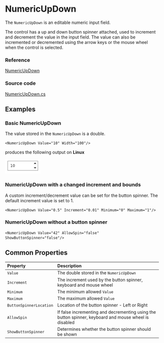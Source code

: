 # NumericUpDown

The `NumericUpDown` is an editable numeric input field.

The control has a up and down button spinner attached, used to increment and decrement the value in the input field. The value can also be incremented or decremented using the arrow keys or the mouse wheel when the control is selected.

### Reference <a id="reference"></a>

[NumericUpDown](http://reference.avaloniaui.net/api/Avalonia.Controls/NumericUpDown/)

### Source code <a id="source-code"></a>

[NumericUpDown.cs](https://github.com/AvaloniaUI/Avalonia/blob/master/src/Avalonia.Controls/NumericUpDown/NumericUpDown.cs)

## Examples <a id="examples"></a>

### Basic NumericUpDown <a id="basic-numericupdown"></a>

The value stored in the `NumericUpDown` is a double.

```markup
<NumericUpDown Value="10" Width="100"/>
```

produces the following output on **Linux**  


![Basic NumericUpDown](../../.gitbook/assets/numericupdown_basic.png)

### NumericUpDown with a changed increment and bounds <a id="numericupdown-with-a-changed-increment-and-bounds"></a>

A custom increment/decrement value can be set for the button spinner. The default increment value is set to 1.

```markup
<NumericUpDown Value="0.5" Increment="0.01" Minimum="0" Maximum="1"/>
```

### NumericUpDown without a button spinner <a id="numericupdown-without-a-button-spinner"></a>

```markup
<NumericUpDown Value="42" AllowSpin="false" ShowButtonSpinner="false"/>
```

## Common Properties <a id="common-properties"></a>

| Property | Description |
| :--- | :--- |
| `Value` | The double stored in the `NumericUpDown` |
| `Increment` | The increment used by the button spinner, keyboard and mouse wheel |
| `Minimum` | The minimum allowed `Value` |
| `Maximum` | The maximum allowed `Value` |
| `ButtonSpinnerLocation` | Location of the button spinner - Left or Right |
| `AllowSpin` | If false incrementing and decrementing using the button spinner, keyboard and mouse wheel is disabled |
| `ShowButtonSpinner` | Determines whether the button spinner should be shown |

